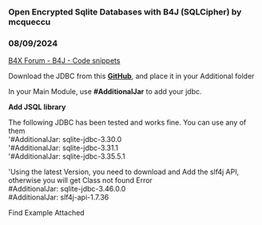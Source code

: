 ### Open Encrypted Sqlite Databases with B4J (SQLCipher) by mcqueccu
### 08/09/2024
[B4X Forum - B4J - Code snippets](https://www.b4x.com/android/forum/threads/162466/)

Download the JDBC from this [**GitHub**](https://github.com/willena/sqlite-jdbc-crypt/releases), and place it in your Additional folder  
  
In your Main Module, use **#AdditionalJar** to add your jdbc.  
  
**Add JSQL library**  
  
The following JDBC has been tested and works fine. You can use any of them  
'#AdditionalJar: sqlite-jdbc-3.30.0  
'#AdditionalJar: sqlite-jdbc-3.31.1  
'#AdditionalJar: sqlite-jdbc-3.35.5.1  
  
'Using the latest Version, you need to download and Add the slf4j API, otherwise you will get Class not found Error  
#AdditionalJar: sqlite-jdbc-3.46.0.0  
#AdditionalJar: slf4j-api-1.7.36  
  
Find Example Attached